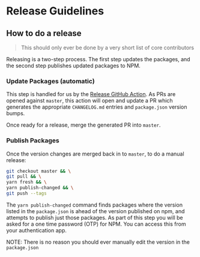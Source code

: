 # Release Guidelines

## How to do a release

> This should only ever be done by a very short list of core contributors

Releasing is a two-step process. The first step updates the packages, and the second step publishes updated packages to NPM.

### Update Packages (automatic)

This step is handled for us by the [Release GitHub Action](https://github.com/keystonejs/keystone-5/actions/workflows/release.yml). As PRs are opened
against `master`, this action will open and update a PR which generates the
appropriate `CHANGELOG.md` entries and `package.json` version bumps.

Once ready for a release, merge the generated PR into `master`.

### Publish Packages

Once the version changes are merged back in to `master`, to do a manual release:

```sh
git checkout master && \
git pull && \
yarn fresh && \
yarn publish-changed && \
git push --tags
```

The `yarn publish-changed` command finds packages where the version listed in the `package.json` is ahead of the version published on npm, and attempts to publish just those packages.
As part of this step you will be asked for a one time password (OTP) for NPM.
You can access this from your authentication app.

NOTE: There is no reason you should ever manually edit the version in the `package.json`
